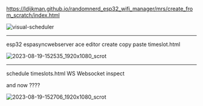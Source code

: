 

https://ldijkman.github.io/randomnerd_esp32_wifi_manager/mrs/create_from_scratch/index.html


![visual-scheduler](https://github.com/ldijkman/randomnerd_esp32_wifi_manager/assets/45427770/8d5c3759-62eb-47bd-a3eb-2dfc7969ff97)


---

esp32 espasyncwebserver ace editor create copy paste timeslot.html

![2023-08-19-152535_1920x1080_scrot](https://github.com/ldijkman/randomnerd_esp32_wifi_manager/assets/45427770/5bd9862e-b719-47d0-8cb7-a080b1d39672)


---

schedule timeslots.html WS Websocket inspect

and now ????

![2023-08-19-152706_1920x1080_scrot](https://github.com/ldijkman/randomnerd_esp32_wifi_manager/assets/45427770/d95aecb2-7b6b-47b9-8115-702e0e6bc48d)
